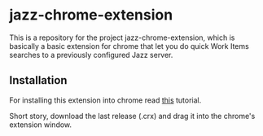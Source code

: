 # jazz-chrome-extension #

This is a repository for the project jazz-chrome-extension, which is basically a basic extension for chrome that let you do quick Work Items searches to a previously configured Jazz server.

## Installation ##

For installing this extension into chrome read [this](https://support.google.com/chrome_webstore/answer/2664769?hl=en-GB&rd=2) tutorial.

Short story, download the last release (.crx) and drag it into the chrome's extension window.
